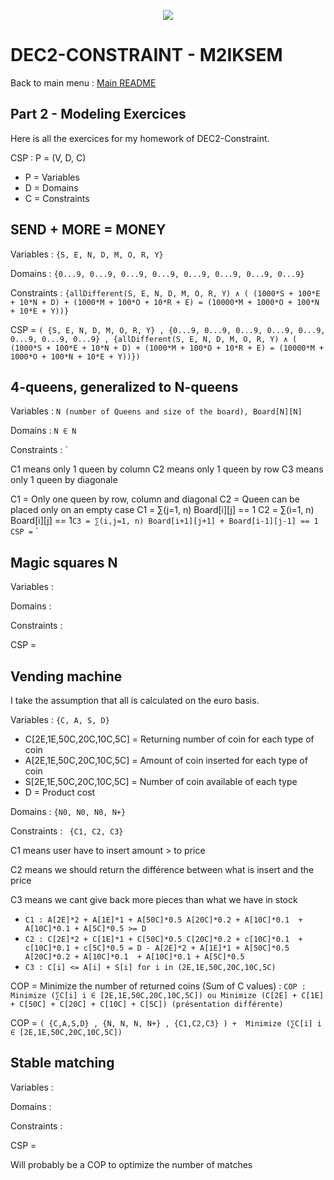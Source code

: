 <p align="center">
  <img src="https://study-eu.s3.amazonaws.com/uploads/university/universit--paris-1-panth-on-sorbonne-479-logo.png">
</p>


# DEC2-CONSTRAINT - M2IKSEM

Back to main menu : [Main README](https://github.com/corentinleroux/dec2-constraint/)

## Part 2 - Modeling Exercices
Here is all the exercices for my homework of DEC2-Constraint.

CSP : P = (V, D, C) 

- P = Variables
- D = Domains
- C = Constraints 
      
## SEND + MORE = MONEY

Variables : `{S, E, N, D, M, O, R, Y}`

Domains : `{0...9, 0...9, 0...9, 0...9, 0...9, 0...9, 0...9, 0...9}`

Constraints : `{allDifferent(S, E, N, D, M, O, R, Y) ∧ ( (1000*S + 100*E + 10*N + D) + (1000*M + 100*O + 10*R + E) = (10000*M + 1000*O + 100*N + 10*E + Y))}`
      
CSP = `( {S, E, N, D, M, O, R, Y} , {0...9, 0...9, 0...9, 0...9, 0...9, 0...9, 0...9, 0...9} , {allDifferent(S, E, N, D, M, O, R, Y) ∧ ( (1000*S + 100*E + 10*N + D) + (1000*M + 100*O + 10*R + E) = (10000*M + 1000*O + 100*N + 10*E + Y))})`

## 4-queens, generalized to N-queens

Variables : `N (number of Queens and size of the board), Board[N][N] `

Domains : `N ∈ N`

Constraints : `

C1 means only 1 queen by column
C2 means only 1 queen by row
C3 means only 1 queen by diagonale 

C1 = Only one queen by row, column and diagonal
C2 = Queen can be placed only on an empty case
C1 = ∑(j=1, n) Board[i][j] == 1 
C2 = ∑(i=1, n) Board[i][j] == 1`
C3 = ∑(i,j=1, n) Board[i+1][j+1] + Board[i-1][j-1] == 1     
CSP = ` `

## Magic squares N

Variables : ` `

Domains : ` `

Constraints : ` `
      
CSP = ` `

## Vending machine

I take the assumption that all is calculated on the euro basis.

Variables : `{C, A, S, D} `

- C[2E,1E,50C,20C,10C,5C] = Returning number of coin for each type of coin
- A[2E,1E,50C,20C,10C,5C] = Amount of coin inserted for each type of coin
- S[2E,1E,50C,20C,10C,5C] = Number of coin available of each type 
- D = Product cost

Domains : `{N0, N0, N0, N+} `

Constraints : ` {C1, C2, C3}`

C1 means user have to insert amount > to price

C2 means we should return the différence between what is insert and the price

C3 means we cant give back more pieces than what we have in stock

- `C1 : A[2E]*2 + A[1E]*1 + A[50C]*0.5 A[20C]*0.2 + A[10C]*0.1  + A[10C]*0.1 + A[5C]*0.5 >= D`
- `C2 : C[2E]*2 + C[1E]*1 + C[50C]*0.5 C[20C]*0.2 + c[10C]*0.1  + c[10C]*0.1 + c[5C]*0.5 = D - A[2E]*2 + A[1E]*1 + A[50C]*0.5 A[20C]*0.2 + A[10C]*0.1  + A[10C]*0.1 + A[5C]*0.5`
- `C3 : C[i] <= A[i] + S[i] for i in (2E,1E,50C,20C,10C,5C)`      

COP = Minimize the number of returned coins (Sum of C values) : `COP : Minimize (∑C[i] i ∈ [2E,1E,50C,20C,10C,5C]) ou Minimize (C[2E] + C[1E] + C[50C] + C[20C] + C[10C] + C[5C]) (présentation différente)`

COP = `( {C,A,S,D} , {N, N, N, N+} , {C1,C2,C3} ) +  Minimize (∑C[i] i ∈ [2E,1E,50C,20C,10C,5C])  `

## Stable matching

Variables : ` `

Domains : ` `

Constraints : ` `
      
CSP = ` `

Will probably be a COP to optimize the number of matches 
